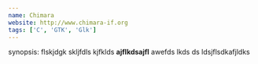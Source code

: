 ```yaml
---
name: Chimara
website: http://www.chimara-if.org
tags: ['C', 'GTK', 'Glk']
---
```

synopsis: flskjdgk skljfdls kjfklds **ajflkdsajfl** awefds lkds ds ldsjflsdkafjldks
